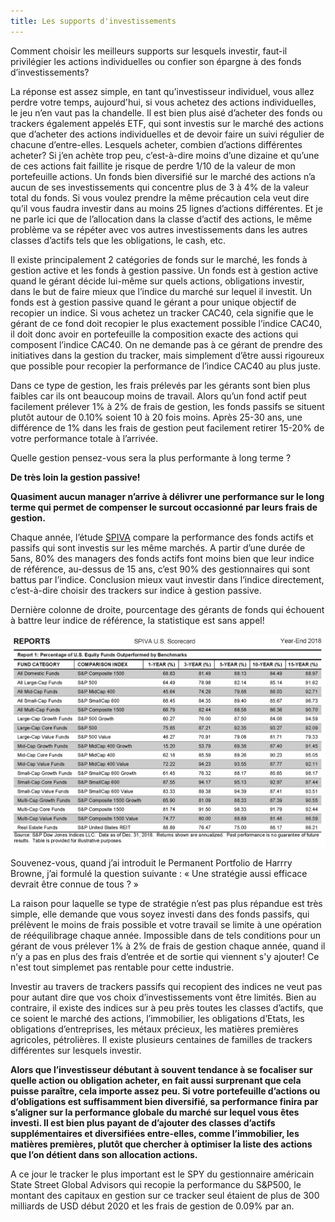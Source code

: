```yaml
---
title: Les supports d'investissements
---
```


Comment choisir les meilleurs supports sur lesquels investir, faut-il privilégier les actions individuelles ou confier son épargne à des fonds d’investissements?

La réponse est assez simple, en tant qu’investisseur individuel, vous allez perdre votre temps, aujourd'hui, si vous achetez des actions individuelles, le jeu n’en vaut pas la chandelle.  Il est bien plus aisé d’acheter des fonds ou trackers également appelés ETF, qui sont investis sur le marché des actions que d’acheter des actions individuelles et de devoir faire un suivi régulier de chacune d’entre-elles. Lesquels acheter, combien d’actions différentes acheter? Si j’en achète trop peu, c’est-à-dire moins d’une dizaine et qu’une de ces actions fait faillite je risque de perdre 1/10 de la valeur de mon portefeuille actions. Un fonds bien diversifié sur le marché des actions n’a aucun de ses investissements qui concentre plus de 3 à 4% de la valeur total du fonds. Si vous voulez prendre la même précaution cela veut dire qu’il vous faudra investir dans au moins 25 lignes d’actions différentes. Et je ne parle ici que de l’allocation dans la classe d’actif des actions, le même problème va se répéter avec vos autres investissements dans les autres classes d’actifs tels que les obligations, le cash, etc.

Il existe principalement 2 catégories de fonds sur le marché, les fonds à gestion active et les fonds à gestion passive. Un fonds est à gestion active quand le gérant décide lui-même sur quels actions, obligations investir, dans le but de faire mieux que l’indice du marché sur lequel il investit. Un fonds est à gestion passive quand le gérant a pour unique objectif de recopier un indice. Si vous achetez un tracker CAC40, cela signifie que le gérant de ce fond doit recopier le plus exactement possible l’indice CAC40, il doit donc avoir en portefeuille la composition exacte des actions qui composent l’indice CAC40. On ne demande pas à ce gérant de prendre des initiatives dans la gestion du tracker, mais simplement d’être aussi rigoureux que possible pour recopier la performance de l’indice CAC40 au plus juste.

Dans ce type de gestion, les frais prélevés par les gérants sont bien plus faibles car ils ont beaucoup moins de travail. Alors qu’un fond actif peut facilement prélever 1% à 2% de frais de gestion, les fonds passifs se situent plutôt autour de 0.10% soient 10 à 20 fois moins.  Après 25-30 ans, une différence de 1% dans les frais de gestion peut facilement retirer 15-20% de votre performance totale à l’arrivée.

Quelle gestion pensez-vous sera la plus performante à long terme ?

**De très loin la gestion passive!**

**Quasiment aucun manager n’arrive à délivrer une performance sur le long terme qui permet de compenser le surcout occasionné par leurs frais de gestion.**

Chaque année, l’étude [SPIVA](https://us.spindices.com/spiva/) compare la performance des fonds actifs et passifs qui sont investis sur les même marchés. A partir d’une durée de 5ans, 80% des managers des fonds actifs font moins bien que leur indice de référence, au-dessus de 15 ans, c’est 90% des gestionnaires qui sont battus par l’indice. Conclusion mieux vaut investir dans l’indice directement, c’est-à-dire choisir des trackers sur indice à gestion passive.

Dernière colonne de droite, pourcentage des gérants de fonds qui échouent à battre leur indice de référence, la statistique est sans appel!

![sipva-2018](./images/sipva-2018.png)

Souvenez-vous, quand j’ai introduit le Permanent Portfolio de Harrry Browne, j’ai formulé la question suivante : « Une stratégie aussi efficace devrait être connue de tous ? »

La raison pour laquelle se type de stratégie n’est pas plus répandue est très simple, elle demande que vous soyez investi dans des fonds passifs, qui prélèvent le moins de frais possible et votre travail se limite à une opération de rééquilibrage chaque année. Impossible dans de tels conditions pour un gérant de vous prélever 1% à 2% de frais de gestion chaque année, quand il n’y a pas en plus des frais d’entrée et de sortie qui viennent s'y ajouter! Ce n'est tout simplemet pas rentable pour cette industrie.

Investir au travers de trackers passifs qui recopient des indices ne veut pas pour autant dire que vos choix d’investissements vont être limités. Bien au contraire, il existe des indices sur à peu près toutes les classes d’actifs, que ce soient le marché des actions, l’immobilier, les obligations d’Etats, les obligations d’entreprises, les métaux précieux, les matières premières agricoles, pétrolières. Il existe plusieurs centaines de familles de trackers différentes sur lesquels investir.

**Alors que l’investisseur débutant à souvent tendance à se focaliser sur quelle action ou obligation acheter, en fait aussi surprenant que cela puisse paraître, cela importe assez peu. Si votre portefeuille d’actions ou d’obligations est suffisamment bien diversifié, sa performance finira par s’aligner sur la performance globale du marché sur lequel vous êtes investi. Il est bien plus payant de d’ajouter des classes d’actifs supplémentaires et diversifiées entre-elles, comme l’immobilier, les matières premières, plutôt que chercher à optimiser la liste des actions que l’on détient dans son allocation actions.**

A ce jour le tracker le plus important est le SPY du gestionnaire américain State Street Global Advisors qui recopie la performance du S&P500, le montant des capitaux en gestion sur ce tracker seul étaient de plus de 300 milliards de USD début 2020 et les frais de gestion de 0.09% par an.

<!-- **A retenir : aujourd’hui les investisseurs privilégient largement les trackers d’indices à gestion passive avec les frais le plus faibles.** -->
